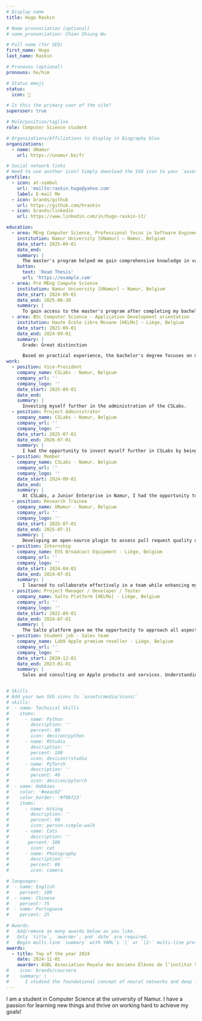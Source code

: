 ```yaml
---
# Display name
title: Hugo Raskin

# Name pronunciation (optional)
# name_pronunciation: Chien Shiung Wu

# Full name (for SEO)
first_name: Hugo
last_name: Raskin

# Pronouns (optional)
pronouns: he/him

# Status emoji
status:
  icon: 🚀

# Is this the primary user of the site?
superuser: true

# Role/position/tagline
role: Computer Science student

# Organizations/Affiliations to display in Biography blox
organizations:
  - name: UNamur
    url: https://unamur.be/fr

# Social network links
# Need to use another icon? Simply download the SVG icon to your `assets/media/icons/` folder.
profiles:
  - icon: at-symbol
    url: 'mailto:raskin.hugo@yahoo.com'
    label: E-mail Me
  - icon: brands/github
    url: https://github.com/hraskin
  - icon: brands/linkedin
    url: https://www.linkedin.com/in/hugo-raskin-it/

education:
  - area: MEng Computer Science, Professional focus in Software Engineering
    institution: Namur University [UNamur] – Namur, Belgium
    date_start: 2025-09-01
    date_end: 
    summary: |
      The master's program helped me gain comprehensive knowledge in various areas of Software Engineering, with a focus on software design, development processes, machine learning, and project management.
    button:
      text: 'Read Thesis'
      url: 'https://example.com'
  - area: Pre MEng Compute Science
    institution: Namur University [UNamur] – Namur, Belgium
    date_start: 2024-09-01
    date_end: 2025-06-30
    summary: |
      To gain access to the master's program after completing my bachelor's degree, I had to undertake an additional year of study to deepen my knowledge in mathematics, analysis, and scientific research.
  - area: BSc Computer Science - Application Development orientation
    institution: Haute Ecole Libre Mosane [HELMo] – Liège, Belgium
    date_start: 2021-09-01
    date_end: 2024-09-01
    summary: |
      Grade: Great distinction

      Based on practical experience, the bachelor's degree focuses on multi-technology projects, software development (mobile, web, etc.), system administration, security, and interaction with businesses.
work:
  - position: Vice-President
    company_name: CSLabs - Namur, Belgium
    company_url: ''
    company_logo: ''
    date_start: 2025-09-01
    date_end: 
    summary: |
      Investing myself further in the administration of the CSLabs.
  - position: Project Administrator
    company_name: CSLabs - Namur, Belgium
    company_url: ''
    company_logo: ''
    date_start: 2025-07-01
    date_end: 2026-07-01
    summary: |
      I had the opportunity to invest myself further in CSLabs by being elected Project Administrator. This role allowed me to develop project management skills, including team coordination, understanding client needs, project delivery, and client relations.
  - position: Member
    company_name: CSLabs - Namur, Belgium
    company_url: ''
    company_logo: ''
    date_start: 2024-09-01
    date_end: 
    summary: |
      At CSLabs, a Junior Enterprise in Namur, I had the opportunity to work on professional IT projects, attend Hackathons, training sessions, and conferences, enhancing my knowledge and skills.
  - position: Research Trainee
    company_name: UNamur - Namur, Belgium
    company_url: ''
    company_logo: ''
    date_start: 2025-07-01
    date_end: 2025-07-31
    summary: |
      Developing an open-source plugin to assess pull request quality during code reviews.
  - position: Internship
    company_name: EVS Broadcast Equipment - Liège, Belgium
    company_url: ''
    company_logo: ''
    date_start: 2024-04-01
    date_end: 2024-07-01
    summary: |
      I learned to collaborate effectively in a team while enhancing my skills in web development, particularly in backend services, continuous integration, resource management, and more.
  - position: Project Manager / Developer / Tester
    company_name: Salto Platform [HELMo] - Liège, Belgium
    company_url: ''
    company_logo: ''
    date_start: 2022-09-01
    date_end: 2024-07-01
    summary: |
      The Salto platform gave me the opportunity to approach all aspects of a project's lifecycle in an integrated manner, following an adapted methodology, and to develop an entrepreneurial mindset.
  - position: Student job - Sales team
    company_name: Lab9 Apple premium reseller - Liège, Belgium
    company_url: ''
    company_logo: ''
    date_start: 2020-12-01
    date_end: 2023-01-01
    summary: |
      Sales and consulting on Apple products and services. Understanding and meeting customer needs while providing the best possible advice on products with their unique features.


# Skills
# Add your own SVG icons to `assets/media/icons/`
# skills:
#  - name: Technical Skills
#    items:
#      - name: Python
#        description: ''
#        percent: 80
#        icon: devicon/python
#      - name: RStudio
#        description: ''
#        percent: 100
#        icon: devicon/rstudio
#      - name: PyTorch
#        description: ''
#        percent: 40
#        icon: devicon/pytorch
#  - name: Hobbies
#    color: '#eeac02'
#    color_border: '#f0bf23'
#    items:
#      - name: Hiking
#        description: ''
#        percent: 60
#        icon: person-simple-walk
#      - name: Cats
#        description: ''
#       percent: 100
#        icon: cat
#      - name: Photography
#        description: ''
#        percent: 80
#        icon: camera

# languages:
#  - name: English
#    percent: 100
#  - name: Chinese
#    percent: 75
#  - name: Portuguese
#    percent: 25

# Awards.
#   Add/remove as many awards below as you like.
#   Only `title`, `awarder`, and `date` are required.
#   Begin multi-line `summary` with YAML's `|` or `|2-` multi-line prefix and indent 2 spaces below.
awards:
  - title: Top of the year 2024
    date: 2024-11-01
    awarder: ASBL Association Royale des Anciens Élèves de l’institut Sainte-Marie
#    icon: brands/coursera
#    summary: |
#      I studied the foundational concept of neural networks and deep learning. By the end, I was familiar with the significant technological trends driving the rise of deep learning; build, train, and apply fully connected deep neural networks; implement efficient (vectorized) neural networks; identify key parameters in a neural network’s architecture; and apply deep learning to your own applications.
---
```


I am a student in Computer Science at the university of Namur. I have a passion for learning new things and thrive on working hard to achieve my goals!
